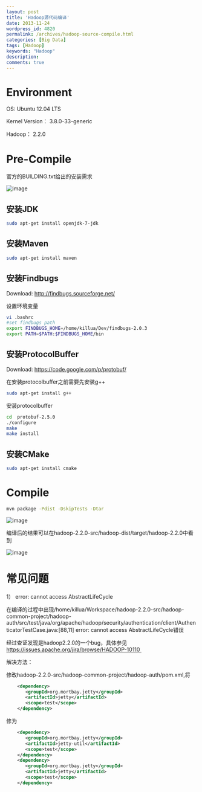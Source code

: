 ```yaml
---
layout: post
title: 'Hadoop源代码编译'
date: 2013-11-24
wordpress_id: 4820
permalink: /archives/hadoop-source-compile.html
categories: [Big Data]
tags: [Hadoop]
keywords: "Hadoop"
description: 
comments: true
---
```

# Environment
OS: Ubuntu 12.04 LTS

Kernel Version： 3.8.0-33-generic

Hadoop： 2.2.0

# Pre-Compile
官方的BUILDING.txt给出的安装需求

![image](/images/uploads/2013/11/Selection_001.png)

## 安装JDK

``` bash
sudo apt-get install openjdk-7-jdk
```
## 安装Maven

``` bash 
sudo apt-get install maven
```
## 安装Findbugs
Download: <http://findbugs.sourceforge.net/>

设置环境变量

``` bash 
vi .bashrc
#set findbugs path
export FINDBUGS_HOME=/home/killua/Dev/findbugs-2.0.3
export PATH=$PATH:$FINDBUGS_HOME/bin
```
## 安装ProtocolBuffer
Download: <https://code.google.com/p/protobuf/>

在安装protocolbuffer之前需要先安装g++

``` bash 
sudo apt-get install g++
```
安装protocolbuffer

``` bash 
cd  protobuf-2.5.0
./configure
make
make install
```
## 安装CMake

``` bash 
sudo apt-get install cmake
```

# Compile

``` bash 
mvn package -Pdist -DskipTests -Dtar
```
![image](/images/uploads/2013/11/Screenshot-from-2013-11-24-171453.png)

编译后的结果可以在hadoop-2.2.0-src/hadoop-dist/target/hadoop-2.2.0中看到

![image](/images/uploads/2013/11/Selection_003.png)

# 常见问题
1） error: cannot access AbstractLifeCycle

在编译的过程中出现/home/killua/Workspace/hadoop-2.2.0-src/hadoop-common-project/hadoop-auth/src/test/java/org/apache/hadoop/security/authentication/client/AuthenticatorTestCase.java:[88,11] error: cannot access AbstractLifeCycle错误

经过查证发现是hadoop2.2.0的一个bug，具体参见<a title="https://issues.apache.org/jira/browse/HADOOP-10110 " href="https://issues.apache.org/jira/browse/HADOOP-10110 ">https://issues.apache.org/jira/browse/HADOOP-10110 </a>

解决方法：

修改hadoop-2.2.0-src/hadoop-common-project/hadoop-auth/pom.xml,将

``` xml
    <dependency>
       <groupId>org.mortbay.jetty</groupId>
       <artifactId>jetty</artifactId>
       <scope>test</scope>
    </dependency>
```
修为

``` xml
    <dependency>
       <groupId>org.mortbay.jetty</groupId>
       <artifactId>jetty-util</artifactId>
       <scope>test</scope>
    </dependency>
    <dependency>
       <groupId>org.mortbay.jetty</groupId>
       <artifactId>jetty</artifactId>
       <scope>test</scope>
    </dependency>
```
